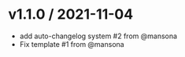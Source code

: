 v1.1.0 / 2021-11-04
==================

* add auto-changelog system #2 from @mansona
* Fix template #1 from @mansona
